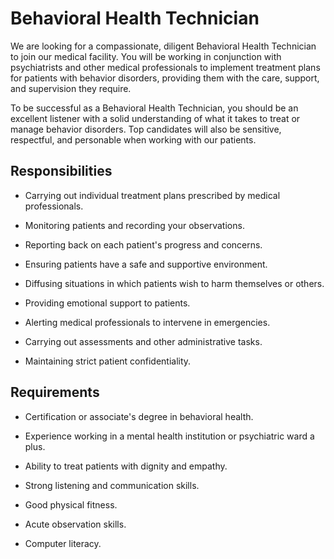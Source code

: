 # Behavioral Health Technician

We are looking for a compassionate, diligent Behavioral Health Technician to join our medical facility. You will be working in conjunction with psychiatrists and other medical professionals to implement treatment plans for patients with behavior disorders, providing them with the care, support, and supervision they require.

To be successful as a Behavioral Health Technician, you should be an excellent listener with a solid understanding of what it takes to treat or manage behavior disorders. Top candidates will also be sensitive, respectful, and personable when working with our patients.

## Responsibilities

* Carrying out individual treatment plans prescribed by medical professionals.

* Monitoring patients and recording your observations.

* Reporting back on each patient's progress and concerns.

* Ensuring patients have a safe and supportive environment.

* Diffusing situations in which patients wish to harm themselves or others.

* Providing emotional support to patients.

* Alerting medical professionals to intervene in emergencies.

* Carrying out assessments and other administrative tasks.

* Maintaining strict patient confidentiality.

## Requirements

* Certification or associate's degree in behavioral health.

* Experience working in a mental health institution or psychiatric ward a plus.

* Ability to treat patients with dignity and empathy.

* Strong listening and communication skills.

* Good physical fitness.

* Acute observation skills.

* Computer literacy.

